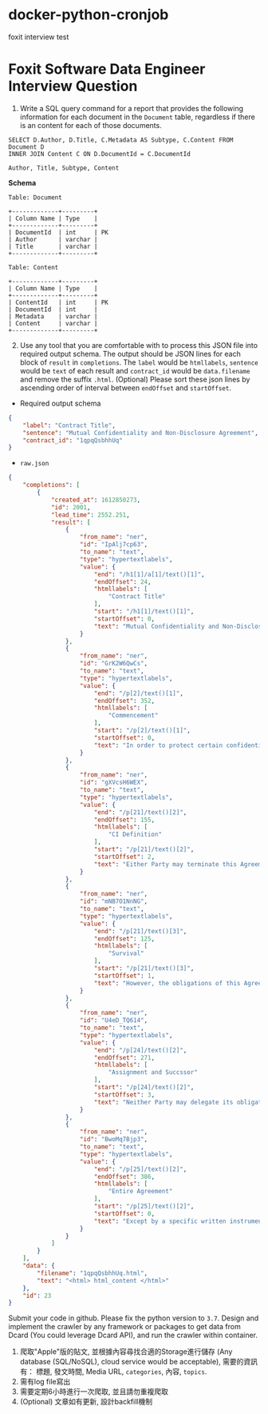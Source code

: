 # docker-python-cronjob
foxit interview test

# Foxit Software Data Engineer Interview Question

1. Write a SQL query command for a report that provides the following information for each document in the `Document` table, regardless if there is an content for each of those documents.

```
SELECT D.Author, D.Title, C.Metadata AS Subtype, C.Content FROM Document D 
INNER JOIN Content C ON D.DocumentId = C.DocumentId
```

```
Author, Title, Subtype, Content
```

**__Schema__**

```
Table: Document

+-------------+---------+
| Column Name | Type    |
+-------------+---------+
| DocumentId  | int     | PK
| Author      | varchar |
| Title       | varchar |
+-------------+---------+

Table: Content

+-------------+---------+
| Column Name | Type    |
+-------------+---------+
| ContentId   | int     | PK
| DocumentId  | int     |
| Metadata    | varchar |
| Content     | varchar |
+-------------+---------+
```

2. Use any tool that you are comfortable with to process this JSON file into required output schema. The output should be JSON lines for each block of `result` in `completions`. The `label` would be `htmllabels`, `sentence` would be `text` of each result and `contract_id` would be `data.filename` and remove the suffix `.html`. 
(Optional) Please sort these json lines by ascending order of interval between `endOffset` and `startOffset`.

* Required output schema 
```json
{
    "label": "Contract Title",
    "sentence": "Mutual Confidentiality and Non-Disclosure Agreement",
    "contract_id": "1qpqQsbhhUq"
}
```
* `raw.json`
```json
{
    "completions": [
        {
            "created_at": 1612850273,
            "id": 2001,
            "lead_time": 2552.251,
            "result": [
                {
                    "from_name": "ner",
                    "id": "IpAlj7cp63",
                    "to_name": "text",
                    "type": "hypertextlabels",
                    "value": {
                        "end": "/h1[1]/a[1]/text()[1]",
                        "endOffset": 24,
                        "htmllabels": [
                            "Contract Title"
                        ],
                        "start": "/h1[1]/text()[1]",
                        "startOffset": 0,
                        "text": "Mutual Confidentiality and Non-Disclosure Agreement"
                    }
                },
                {
                    "from_name": "ner",
                    "id": "GrK2W6QwCs",
                    "to_name": "text",
                    "type": "hypertextlabels",
                    "value": {
                        "end": "/p[2]/text()[1]",
                        "endOffset": 352,
                        "htmllabels": [
                            "Commencement"
                        ],
                        "start": "/p[2]/text()[1]",
                        "startOffset": 0,
                        "text": "In order to protect certain confidential information which may be disclosed between them, NewNet Communication Technologies, LLC and the undersigned company (each referred to as a “Party” or collectively as the “Parties”) agree to the following terms and conditions (the “Agreement”) to cover disclosure of the Confidential Information described below:"
                    }
                },
                {
                    "from_name": "ner",
                    "id": "gXVcsH6WEX",
                    "to_name": "text",
                    "type": "hypertextlabels",
                    "value": {
                        "end": "/p[21]/text()[2]",
                        "endOffset": 155,
                        "htmllabels": [
                            "CI Definition"
                        ],
                        "start": "/p[21]/text()[2]",
                        "startOffset": 2,
                        "text": "Either Party may terminate this Agreement by giving the other Party written notice thereof at least thirty (30) days prior to the effective date thereof."
                    }
                },
                {
                    "from_name": "ner",
                    "id": "mNB7O1NnNG",
                    "to_name": "text",
                    "type": "hypertextlabels",
                    "value": {
                        "end": "/p[21]/text()[3]",
                        "endOffset": 125,
                        "htmllabels": [
                            "Survival"
                        ],
                        "start": "/p[21]/text()[3]",
                        "startOffset": 1,
                        "text": "However, the obligations of this Agreement shall survive termination for the three (3) year period described in paragraph 3."
                    }
                },
                {
                    "from_name": "ner",
                    "id": "U4eD_TQ614",
                    "to_name": "text",
                    "type": "hypertextlabels",
                    "value": {
                        "end": "/p[24]/text()[2]",
                        "endOffset": 271,
                        "htmllabels": [
                            "Assignment and Succssor"
                        ],
                        "start": "/p[24]/text()[2]",
                        "startOffset": 3,
                        "text": "Neither Party may delegate its obligations hereunder or assign its rights as a Recipient without the prior written consent of the other Party, and any purported assignment or delegation in violation of this Agreement will be void and deemed a breach of this Agreement."
                    }
                },
                {
                    "from_name": "ner",
                    "id": "BwoMq7Bjp3",
                    "to_name": "text",
                    "type": "hypertextlabels",
                    "value": {
                        "end": "/p[25]/text()[2]",
                        "endOffset": 386,
                        "htmllabels": [
                            "Entire Agreement"
                        ],
                        "start": "/p[25]/text()[2]",
                        "startOffset": 0,
                        "text": "Except by a specific written instrument duly executed by both Paties, this Agreement sets forth the entire understanding of the Parties with respect to the subject matter hereof; incorporates and merges any and all previous agreements, understandings, and communications (oral or written) with respect to the subject matter of this Agreement and may not be modified, amended or waived. "
                    }
                }
            ]
        }
    ],
    "data": {
        "filename": "1qpqQsbhhUq.html",
        "text": "<html> html_content </html>"
    },
    "id": 23
}
```


Submit your code in github. Please fix the python version to `3.7`. 
Design and implement the crawler by any framework or packages to get data from Dcard 
(You could leverage Dcard API), and run the crawler within container.

1. 爬取"Apple"版的貼文, 並根據內容尋找合適的Storage進行儲存 
   (Any database (SQL/NoSQL), cloud service would be acceptable), 
   需要的資訊有： 標題, 發文時間, Media URL, `categories`, 內容, `topics`.
2. 需有log file寫出
3. 需要定期6小時進行一次爬取, 並且請勿重複爬取
4. (Optional) 文章如有更新, 設計backfill機制
